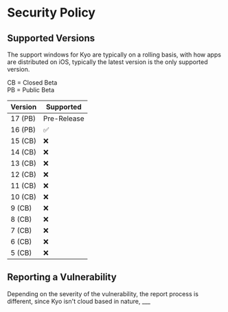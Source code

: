 # Security Policy

## Supported Versions

The support windows for Kyo are typically on a rolling basis, with how apps are distributed on iOS, typically the latest version is the only supported version.

CB = Closed Beta \
PB = Public Beta

| Version | Supported          |
| ------- | ------------------ |
| 17 (PB) | Pre-Release |
| 16 (PB) | ✅ |
| 15 (CB) | ❌ |
| 14 (CB) | ❌ |
| 13 (CB) | ❌ |
| 12 (CB) | ❌ |
| 11 (CB) | ❌ |
| 10 (CB) | ❌ |
| 9 (CB) | ❌ |
| 8 (CB) | ❌ |
| 7 (CB) | ❌ |
| 6 (CB) | ❌ |
| 5 (CB) | ❌ |

## Reporting a Vulnerability

Depending on the severity of the vulnerability, the report process is different, since Kyo isn't cloud based in nature, ___